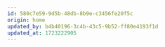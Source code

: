 ```yaml
---
id: 580c7e59-9d5b-48db-8b9e-c3456fe20f5c
origin: home
updated_by: b4b40196-3c4b-43c5-9b52-ff80e4193f1d
updated_at: 1723222905
---
```

